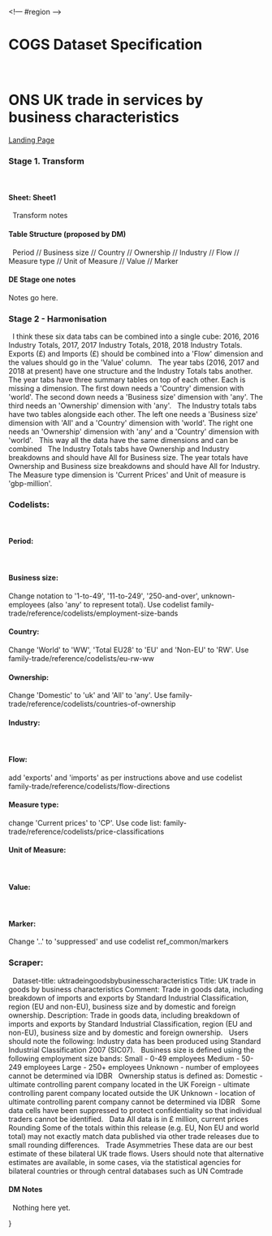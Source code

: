 <!— #region —>
# COGS Dataset Specification
 
# ONS UK trade in services by business characteristics
[Landing Page](https://www.ons.gov.uk/businessindustryandtrade/internationaltrade/datasets/uktradeingoodsbybusinesscharacteristics)
 
### Stage 1. Transform
 
#### Sheet: Sheet1
 
Transform notes
 
#### Table Structure (proposed by DM)
 
		Period // Business size // Country // Ownership // Industry // Flow // Measure type // Unit of Measure // Value // Marker
 
#### DE Stage one notes
Notes go here.
 
### Stage 2 - Harmonisation
 
I think these six data tabs can be combined into a single cube: 2016, 2016 Industry Totals, 2017, 2017 Industry Totals, 2018, 2018 Industry Totals.
Exports (£) and Imports (£) should be combined into a 'Flow' dimension and the values should go in the 'Value' column.
 
The year tabs (2016, 2017 and 2018 at present) have one structure and the Industry Totals tabs another.
 
The year tabs have three summary tables on top of each other. Each is missing a dimension.
The first down needs a 'Country' dimension with 'world'.
The second down needs a 'Business size' dimension with 'any'.
The third needs an 'Ownership' dimension with 'any'.
 
The Industry totals tabs have two tables alongside each other.
The left one needs a 'Business size' dimension with 'All' and a 'Country' dimension with 'world'.
The right one needs an 'Ownership' dimension with 'any' and a 'Country' dimension with 'world'.
 
This way all the data have the same dimensions and can be combined 
 
The Industry Totals tabs have Ownership and Industry breakdowns and should have All for Business size.
The year totals have Ownership and Business size breakdowns and should have All for Industry.
 
The Measure type dimension is 'Current Prices' and Unit of measure is 'gbp-million'.
 
### Codelists:
 
#### Period:
 
#### Business size:
Change notation to '1-to-49', '11-to-249', '250-and-over', unknown-employees (also 'any' to represent total). Use codelist family-trade/reference/codelists/employment-size-bands
 
#### Country:
Change 'World' to 'WW', 'Total EU28' to 'EU' and 'Non-EU' to 'RW'. Use family-trade/reference/codelists/eu-rw-ww
 
#### Ownership:
Change 'Domestic' to 'uk' and 'All' to 'any'. Use family-trade/reference/codelists/countries-of-ownership
 
#### Industry: 
 
#### Flow: 
add 'exports' and 'imports' as per instructions above and use codelist family-trade/reference/codelists/flow-directions
 
#### Measure type:
change 'Current prices' to 'CP'. Use code list: family-trade/reference/codelists/price-classifications
 
#### Unit of Measure:
 
#### Value:
 
#### Marker: 
Change '..' to 'suppressed' and use codelist ref_common/markers
 
### Scraper:
 
Dataset-title: uktradeingoodsbybusinesscharacteristics
Title: UK trade in goods by business characteristics
Comment: Trade in goods data, including breakdown of imports and exports by Standard Industrial Classification, region (EU and non-EU), business size and by domestic and foreign ownership.
Description: Trade in goods data, including breakdown of imports and exports by Standard Industrial Classification, region (EU and non-EU), business size and by domestic and foreign ownership.
 
Users should note the following:
Industry data has been produced using Standard Industrial Classification 2007 (SIC07).
 
Business size is defined using the following employment size bands:
   Small - 0-49 employees
   Medium - 50-249 employees
   Large - 250+ employees
   Unknown - number of employees cannot be determined via IDBR
 
Ownership status is defined as:
   Domestic - ultimate controlling parent company located in the UK
   Foreign - ultimate controlling parent company located outside the UK
   Unknown - location of ultimate controlling parent company cannot be determined via IDBR
 
Some data cells have been suppressed to protect confidentiality so that individual traders cannot be identified.
 
Data
All data is in £ million, current prices
 
Rounding
Some of the totals within this release (e.g. EU, Non EU and world total) may not exactly match data published via other trade releases due to small rounding differences.
 
Trade Asymmetries 
These data are our best estimate of these bilateral UK trade flows. Users should note that alternative estimates are available, in some cases, via the statistical agencies for bilateral countries or through central databases such as UN Comtrade
 
#### DM Notes
 
Nothing here yet.
<!-- #endregion -->}
